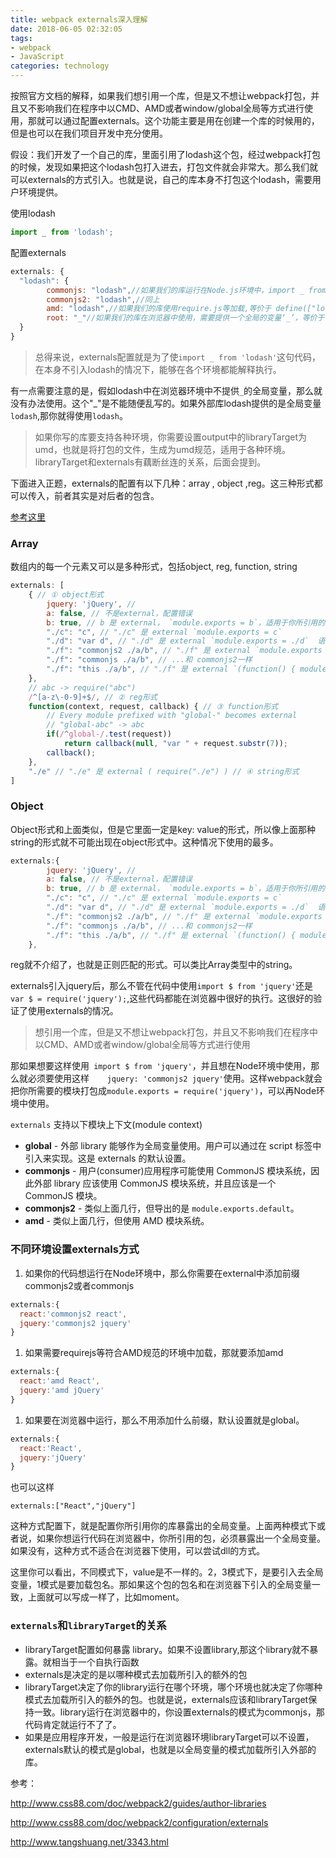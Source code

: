 ```yaml
---
title: webpack externals深入理解
date: 2018-06-05 02:32:05
tags: 
- webpack
- JavaScript
categories: technology
---
```


按照官方文档的解释，如果我们想引用一个库，但是又不想让webpack打包，并且又不影响我们在程序中以CMD、AMD或者window/global全局等方式进行使用，那就可以通过配置externals。这个功能主要是用在创建一个库的时候用的，但是也可以在我们项目开发中充分使用。

假设：我们开发了一个自己的库，里面引用了lodash这个包，经过webpack打包的时候，发现如果把这个lodash包打入进去，打包文件就会非常大。那么我们就可以externals的方式引入。也就是说，自己的库本身不打包这个lodash，需要用户环境提供。

使用lodash

```javascript
import _ from 'lodash';
```

<!--more-->

配置externals

```javascript
externals: {
  "lodash": {
    	commonjs: "lodash",//如果我们的库运行在Node.js环境中，import _ from 'lodash'等价于const _ = require('lodash')
        commonjs2: "lodash",//同上
        amd: "lodash",//如果我们的库使用require.js等加载,等价于 define(["lodash"], factory);
        root: "_"//如果我们的库在浏览器中使用，需要提供一个全局的变量‘_’，等价于 var _ = (window._) or (_);
  }
}
```

> 总得来说，externals配置就是为了使`import _ from 'lodash'`这句代码，在本身不引入lodash的情况下，能够在各个环境都能解释执行。

有一点需要注意的是，假如lodash中在浏览器环境中不提供`_`的全局变量，那么就没有办法使用。这个"_"是不能随便乱写的。如果外部库lodash提供的是全局变量`lodash`,那你就得使用`lodash`。

> 如果你写的库要支持各种环境，你需要设置output中的libraryTarget为umd，也就是将打包的文件，生成为umd规范，适用于各种环境。libraryTarget和externals有藕断丝连的关系，后面会提到。

下面进入正题，externals的配置有以下几种：array , object ,reg。这三种形式都可以传入，前者其实是对后者的包含。

[参考这里](http://www.tangshuang.net/3343.html)

### Array

数组内的每一个元素又可以是多种形式，包括object, reg, function, string

```javascript
externals: [
    { // ① object形式
      	jquery: 'jQuery', // 
        a: false, // 不是external，配置错误
        b: true, // b 是 external， `module.exports = b`，适用于你所引用的库暴露出的变量和你所使用的库的名称一致的情况，比如moment
        "./c": "c", // "./c" 是 external `module.exports = c`
        "./d": "var d", // "./d" 是 external `module.exports = ./d`  语法错误
        "./f": "commonjs2 ./a/b", // "./f" 是 external `module.exports = require("./a/b")`
        "./f": "commonjs ./a/b", // ...和 commonjs2一样
        "./f": "this ./a/b", // "./f" 是 external `(function() { module.exports = this["./a/b"]; }())`
    },
    // abc -> require("abc")
    /^[a-z\-0-9]+$/, // ② reg形式
    function(context, request, callback) { // ③ function形式
        // Every module prefixed with "global-" becomes external
        // "global-abc" -> abc
        if(/^global-/.test(request))
            return callback(null, "var " + request.substr(7));
        callback();
    },
    "./e" // "./e" 是 external ( require("./e") ) // ④ string形式
]
```

### Object

Object形式和上面类似，但是它里面一定是key: value的形式，所以像上面那种string的形式就不可能出现在object形式中。这种情况下使用的最多。

```javascript
externals:{ 
      	jquery: 'jQuery', // 
        a: false, // 不是external，配置错误
        b: true, // b 是 external， `module.exports = b`，适用于你所引用的库暴露出的变量和你所使用的库的名称一致的情况，比如moment
        "./c": "c", // "./c" 是 external `module.exports = c`
        "./d": "var d", // "./d" 是 external `module.exports = ./d`  语法错误
        "./f": "commonjs2 ./a/b", // "./f" 是 external `module.exports = require("./a/b")`
        "./f": "commonjs ./a/b", // ...和 commonjs2一样
        "./f": "this ./a/b", // "./f" 是 external `(function() { module.exports = this["./a/b"]; }())`
    },
```

reg就不介绍了，也就是正则匹配的形式。可以类比Array类型中的string。

externals引入jquery后，那么不管在代码中使用`import $ from 'jquery'`还是`var $ = require('jquery');`,这些代码都能在浏览器中很好的执行。这很好的验证了使用externals的情况。

> 想引用一个库，但是又不想让webpack打包，并且又不影响我们在程序中以CMD、AMD或者window/global全局等方式进行使用

那如果想要这样使用` import $ from 'jquery'`，并且想在Node环境中使用，那么就必须要使用这样`	jquery: 'commonjs2 jquery'`使用。这样webpack就会把你所需要的模块打包成`module.exports = require('jquery')`，可以再Node环境中使用。

`externals` 支持以下模块上下文(module context)

- **global** - 外部 library 能够作为全局变量使用。用户可以通过在 script 标签中引入来实现。这是 externals 的默认设置。
- **commonjs** - 用户(consumer)应用程序可能使用 CommonJS 模块系统，因此外部 library 应该使用 CommonJS 模块系统，并且应该是一个 CommonJS 模块。
- **commonjs2** - 类似上面几行，但导出的是 `module.exports.default`。
- **amd** - 类似上面几行，但使用 AMD 模块系统。

### 不同环境设置externals方式

1. 如果你的代码想运行在Node环境中，那么你需要在external中添加前缀commonjs2或者commonjs

```javascript
externals:{
  react:'commonjs2 react',
  jquery:'commonjs2 jquery'
}
```

1. 如果需要requirejs等符合AMD规范的环境中加载，那就要添加amd

```javascript
externals:{
  react:'amd React',
  jquery:'amd jQuery'
}
```

1. 如果要在浏览器中运行，那么不用添加什么前缀，默认设置就是global。

```javascript
externals:{
  react:'React',
  jquery:'jQuery'
}
```

也可以这样

```
externals:["React","jQuery"]
```

这种方式配置下，就是配置你所引用你的库暴露出的全局变量。上面两种模式下或者说，如果你想运行代码在浏览器中，你所引用的包，必须暴露出一个全局变量。如果没有，这种方式不适合在浏览器下使用，可以尝试dll的方式。

这里你可以看出，不同模式下，value是不一样的。2，3模式下，是要引入去全局变量，1模式是要加载包名。那如果这个包的包名和在浏览器下引入的全局变量一致，上面就可以写成一样了，比如moment。

### `externals`和`libraryTarget`的关系

- libraryTarget配置如何暴露 library。如果不设置library,那这个library就不暴露。就相当于一个自执行函数
- externals是决定的是以哪种模式去加载所引入的额外的包
- libraryTarget决定了你的library运行在哪个环境，哪个环境也就决定了你哪种模式去加载所引入的额外的包。也就是说，externals应该和libraryTarget保持一致。library运行在浏览器中的，你设置externals的模式为commonjs，那代码肯定就运行不了了。
- 如果是应用程序开发，一般是运行在浏览器环境libraryTarget可以不设置，externals默认的模式是global，也就是以全局变量的模式加载所引入外部的库。

参考：

http://www.css88.com/doc/webpack2/guides/author-libraries

http://www.css88.com/doc/webpack2/configuration/externals

http://www.tangshuang.net/3343.html